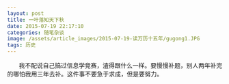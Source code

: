 ```yaml
---
layout: post
title: 一叶落知天下秋
date: 2015-07-19 22:17:10
categories: 随笔杂谈
image: /assets/article_images/2015-07-19-读万历十五年/gugong1.JPG
tags: 历史
---
```



&#160; &#160; &#160; &#160;我不配说自己搞过信息学竞赛，渣得跟什么一样。要慢慢补题，别人两年补完的哪怕我用三年去补。这件事不要急于求成，但是要努力。
